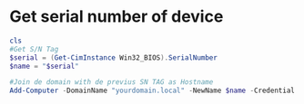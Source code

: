 # Get serial number of device

```ps1
cls
#Get S/N Tag 
$serial = (Get-CimInstance Win32_BIOS).SerialNumber
$name = "$serial"

#Join de domain with de previus SN TAG as Hostname
Add-Computer -DomainName "yourdomain.local" -NewName $name -Credential domain\user.name -Restart
```
